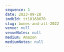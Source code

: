 ```yaml
---
sequence: 1
date: 2023-09-28
imdbId: tt10168670
slug: bones-and-all-2022
venue: null
venueNotes: null
medium: Amazon
mediumNotes: null
---
```


